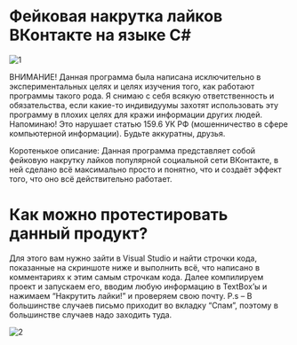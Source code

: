 # Фейковая накрутка лайков ВКонтакте на языке C#

![1](https://user-images.githubusercontent.com/103532261/183293765-6e8d2a8a-ef2f-4bb0-b8b1-cc825a593d15.png)

ВНИМАНИЕ! Данная программа была написана исключительно в экспериментальных целях и целях изучения того, как работают программы такого рода. Я снимаю с себя всякую ответственность и обязательства, если какие-то индивидуумы захотят использовать эту программу в плохих целях для кражи информации других людей. Напоминаю! Это нарушает статью 159.6 УК РФ (мошенничество в сфере компьютерной информации). Будьте аккуратны, друзья.

Коротенькое описание: Данная программа представляет собой фейковую накрутку лайков популярной социальной сети ВКонтакте, в ней сделано всё максимально просто и понятно, что и создаёт эффект того, что оно всё действительно работает.

# Как можно протестировать данный продукт?

Для этого вам нужно зайти в Visual Studio и найти строчки кода, показанные на скриншоте ниже и выполнить всё, что написано в комментариях к этим самым строчкам кода. Далее компилируем проект и запускаем его, вводим любую информацию в TextBox’ы и нажимаем “Накрутить лайки!” и проверяем свою почту. P.s – В большинстве случаев письмо приходит во вкладку “Спам”, поэтому в большинстве случаев надо заходить туда.

![2](https://user-images.githubusercontent.com/103532261/183293886-690ce385-bd7f-4b52-aa49-70bf4547dce0.PNG)
